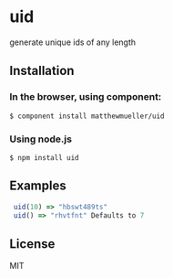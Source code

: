 
# uid

  generate unique ids of any length

## Installation

### In the browser, using component:

    $ component install matthewmueller/uid

### Using node.js

    $ npm install uid

## Examples

```js
 uid(10) => "hbswt489ts"
 uid() => "rhvtfnt" Defaults to 7
```

## License

  MIT
